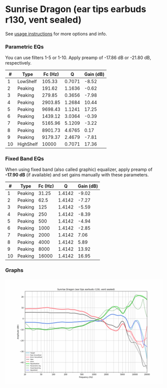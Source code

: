 # Sunrise Dragon (ear tips earbuds r130, vent sealed)
See [usage instructions](https://github.com/jaakkopasanen/AutoEq#usage) for more options and info.

### Parametric EQs
You can use filters 1-5 or 1-10. Apply preamp of -17.86 dB or -21.80 dB, respectively.

|   # | Type      |   Fc (Hz) |      Q |   Gain (dB) |
|-----|-----------|-----------|--------|-------------|
|   1 | LowShelf  |    105.33 | 0.7071 |       -8.52 |
|   2 | Peaking   |    191.62 | 1.1636 |       -0.62 |
|   3 | Peaking   |    279.85 | 0.3656 |       -7.98 |
|   4 | Peaking   |   2903.85 | 1.2684 |       10.44 |
|   5 | Peaking   |   9698.43 | 1.1241 |       17.25 |
|   6 | Peaking   |   1439.12 | 3.0364 |       -0.39 |
|   7 | Peaking   |   5165.96 | 5.1209 |       -3.22 |
|   8 | Peaking   |   8901.73 | 4.6765 |        0.17 |
|   9 | Peaking   |   9179.37 | 2.4679 |       -7.81 |
|  10 | HighShelf |  10000    | 0.7071 |       17.36 |

### Fixed Band EQs
When using fixed band (also called graphic) equalizer, apply preamp of **-17.90 dB** (if available) and set gains manually with these parameters.

|   # | Type    |   Fc (Hz) |      Q |   Gain (dB) |
|-----|---------|-----------|--------|-------------|
|   1 | Peaking |     31.25 | 1.4142 |       -9.02 |
|   2 | Peaking |     62.5  | 1.4142 |       -7.27 |
|   3 | Peaking |    125    | 1.4142 |       -5.59 |
|   4 | Peaking |    250    | 1.4142 |       -8.39 |
|   5 | Peaking |    500    | 1.4142 |       -4.94 |
|   6 | Peaking |   1000    | 1.4142 |       -2.85 |
|   7 | Peaking |   2000    | 1.4142 |        7.06 |
|   8 | Peaking |   4000    | 1.4142 |        5.89 |
|   9 | Peaking |   8000    | 1.4142 |       13.92 |
|  10 | Peaking |  16000    | 1.4142 |       16.95 |

### Graphs
![](./Sunrise%20Dragon%20(ear%20tips%20earbuds%20r130,%20vent%20sealed).png)
